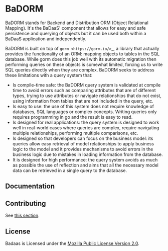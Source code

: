 # BaDORM

BaDORM stands for Backend and Distribution ORM (Object Relational Mapping). It's the BaDaaS' component that allows for easy and safe persistence and querying of objects but it can be used both within a BaDaaS application and independently.

BaDORM is built on top of `gorm <https://gorm.io/>`_, a library that actually provides the functionality of an ORM: mapping objects to tables in the SQL database. While gorm does this job well with its automatic migration then performing queries on these objects is somewhat limited, forcing us to write SQL queries directly when they are complex. BaDORM seeks to address these limitations with a query system that:

- Is compile-time safe: the BaDORM query system is validated at compile time to avoid errors such as comparing attributes that are of different types, trying to use attributes or navigate relationships that do not exist, using information from tables that are not included in the query, etc.
- Is easy to use: the use of this system does not require knowledge of databases, SQL languages or complex concepts. Writing queries only requires programming in go and the result is easy to read.
- Is designed for real applications: the query system is designed to work well in real-world cases where queries are complex, require navigating multiple relationships, performing multiple comparisons, etc.
- Is designed so that developers can focus on the business model: its queries allow easy retrieval of model relationships to apply business logic to the model and it provides mechanisms to avoid errors in the business logic due to mistakes in loading information from the database.
- It is designed for high performance: the query system avoids as much as possible the use of reflection and aims that all the necessary model data can be retrieved in a single query to the database.

## Documentation

<!-- TODO add link to docs -->

## Contributing

See [this section](../CONTRIBUTING.md).

## License

Badaas is Licensed under the [Mozilla Public License Version 2.0](../LICENSE).

